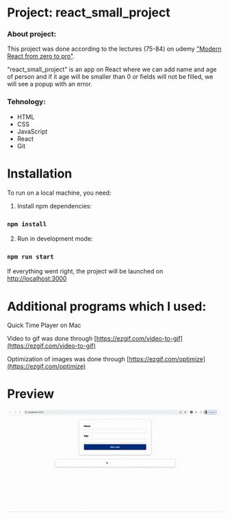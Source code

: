 # Project: react_small_project

### About project:

This project was done according to the lectures (75-84) on udemy ["Modern React from zero to pro"](https://www.udemy.com/course/react-np/). 

"react_small_project" is an app on React where we can add name and age of person and if it age will be smaller than 0 or fields will not be filled, we will see a popup with an error.

### Tehnology: 

* HTML
* CSS
* JavaScript
* React
* Git

# Installation
To run on a local machine, you need:

1. Install npm dependencies:
### `npm install`
2. Run in development mode:
### `npm run start`

If everything went right, the project will be launched on [http://localhost:3000](http://localhost:3000)

# Additional programs which I used:

Quick Time Player on Mac

Video to gif was done through [https://ezgif.com/video-to-gif](https://ezgif.com/video-to-gif)

Optimization of images was done through [https://ezgif.com/optimize](https://ezgif.com/optimize)

# Preview

![](./public/ezgif-4-407e498e5b.gif)
